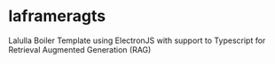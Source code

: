 # laframeragts
Lalulla Boiler Template using ElectronJS with support to Typescript for Retrieval Augmented Generation (RAG)
